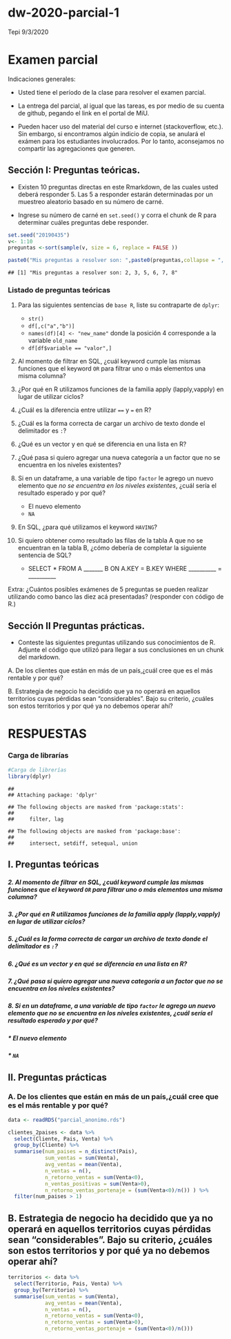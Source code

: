 dw-2020-parcial-1
================
Tepi
9/3/2020

# Examen parcial

Indicaciones generales:

-   Usted tiene el período de la clase para resolver el examen parcial.

-   La entrega del parcial, al igual que las tareas, es por medio de su
    cuenta de github, pegando el link en el portal de MiU.

-   Pueden hacer uso del material del curso e internet (stackoverflow,
    etc.). Sin embargo, si encontramos algún indicio de copia, se
    anulará el exámen para los estudiantes involucrados. Por lo tanto,
    aconsejamos no compartir las agregaciones que generen.

## Sección I: Preguntas teóricas.

-   Existen 10 preguntas directas en este Rmarkdown, de las cuales usted
    deberá responder 5. Las 5 a responder estarán determinadas por un
    muestreo aleatorio basado en su número de carné.

-   Ingrese su número de carné en `set.seed()` y corra el chunk de R
    para determinar cuáles preguntas debe responder.

``` r
set.seed("20190435") 
v<- 1:10
preguntas <-sort(sample(v, size = 6, replace = FALSE ))

paste0("Mis preguntas a resolver son: ",paste0(preguntas,collapse = ", "))
```

    ## [1] "Mis preguntas a resolver son: 2, 3, 5, 6, 7, 8"

### Listado de preguntas teóricas

1.  Para las siguientes sentencias de `base R`, liste su contraparte de
    `dplyr`:

    -   `str()`
    -   `df[,c("a","b")]`
    -   `names(df)[4] <- "new_name"` donde la posición 4 corresponde a
        la variable `old_name`
    -   `df[df$variable == "valor",]`

2.  Al momento de filtrar en SQL, ¿cuál keyword cumple las mismas
    funciones que el keyword `OR` para filtrar uno o más elementos una
    misma columna?

3.  ¿Por qué en R utilizamos funciones de la familia apply
    (lapply,vapply) en lugar de utilizar ciclos?

4.  ¿Cuál es la diferencia entre utilizar `==` y `=` en R?

5.  ¿Cuál es la forma correcta de cargar un archivo de texto donde el
    delimitador es `:`?

6.  ¿Qué es un vector y en qué se diferencia en una lista en R?

7.  ¿Qué pasa si quiero agregar una nueva categoría a un factor que no
    se encuentra en los niveles existentes?

8.  Si en un dataframe, a una variable de tipo `factor` le agrego un
    nuevo elemento que *no se encuentra en los niveles existentes*,
    ¿cuál sería el resultado esperado y por qué?

    -   El nuevo elemento
    -   `NA`

9.  En SQL, ¿para qué utilizamos el keyword `HAVING`?

10. Si quiero obtener como resultado las filas de la tabla A que no se
    encuentran en la tabla B, ¿cómo debería de completar la siguiente
    sentencia de SQL?

    -   SELECT \* FROM A \_\_\_\_\_\_\_ B ON A.KEY = B.KEY WHERE
        \_\_\_\_\_\_\_\_\_\_ = \_\_\_\_\_\_\_\_\_\_

Extra: ¿Cuántos posibles exámenes de 5 preguntas se pueden realizar
utilizando como banco las diez acá presentadas? (responder con código de
R.)

## Sección II Preguntas prácticas.

-   Conteste las siguientes preguntas utilizando sus conocimientos de R.
    Adjunte el código que utilizó para llegar a sus conclusiones en un
    chunk del markdown.

A. De los clientes que están en más de un país,¿cuál cree que es el más
rentable y por qué?

B. Estrategia de negocio ha decidido que ya no operará en aquellos
territorios cuyas pérdidas sean “considerables”. Bajo su criterio,
¿cuáles son estos territorios y por qué ya no debemos operar ahí?

# RESPUESTAS

### Carga de librarías

``` r
#Carga de librerías
library(dplyr)
```

    ## 
    ## Attaching package: 'dplyr'

    ## The following objects are masked from 'package:stats':
    ## 
    ##     filter, lag

    ## The following objects are masked from 'package:base':
    ## 
    ##     intersect, setdiff, setequal, union

## I. Preguntas teóricas

##### 2. Al momento de filtrar en SQL, ¿cuál keyword cumple las mismas funciones que el keyword `OR` para filtrar uno o más elementos una misma columna?

##### 3. ¿Por qué en R utilizamos funciones de la familia apply (lapply,vapply) en lugar de utilizar ciclos?

##### 5. ¿Cuál es la forma correcta de cargar un archivo de texto donde el delimitador es `:`?

##### 6. ¿Qué es un vector y en qué se diferencia en una lista en R?

##### 7. ¿Qué pasa si quiero agregar una nueva categoría a un factor que no se encuentra en los niveles existentes?

##### 8. Si en un dataframe, a una variable de tipo `factor` le agrego un nuevo elemento que *no se encuentra en los niveles existentes*, ¿cuál sería el resultado esperado y por qué?

##### \* El nuevo elemento

##### \* `NA`

## II. Preguntas prácticas

### A. De los clientes que están en más de un país,¿cuál cree que es el más rentable y por qué?

``` r
data <- readRDS("parcial_anonimo.rds")

clientes_2paises <- data %>% 
  select(Cliente, Pais, Venta) %>% 
  group_by(Cliente) %>% 
  summarise(num_paises = n_distinct(Pais), 
            sum_ventas = sum(Venta), 
            avg_ventas = mean(Venta), 
            n_ventas = n(),
            n_retorno_ventas = sum(Venta<0),
            n_ventas_positivas = sum(Venta>0),
            n_retorno_ventas_portenaje = (sum(Venta<0)/n()) ) %>% 
  filter(num_paises > 1)
```

## B. Estrategia de negocio ha decidido que ya no operará en aquellos territorios cuyas pérdidas sean “considerables”. Bajo su criterio, ¿cuáles son estos territorios y por qué ya no debemos operar ahí?

``` r
territorios <- data %>% 
  select(Territorio, Pais, Venta) %>% 
  group_by(Territorio) %>% 
  summarise(sum_ventas = sum(Venta), 
            avg_ventas = mean(Venta), 
            n_ventas = n(),
            n_retorno_ventas = sum(Venta<0),
            n_retorno_ventas = sum(Venta>0),
            n_retorno_ventas_portenaje = (sum(Venta<0)/n())) 
```
